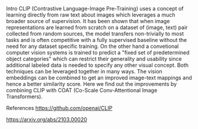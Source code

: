 Intro
CLIP (Contrastive Language-Image Pre-Training) uses a concept of learning directly from raw text about images which leverages a much broader source of supervision.
It has been shown that when image representations are learned from scratch on a dataset of (image, text) pair collected from random sources, the model transfers non-trivially to most tasks and is often competitive with a fully supervised baseline without the need for any dataset specific training. 
On the other hand a convetional computer vision systems is trained to predict a "fixed set of predetermined object categories" which can restrict their generality and usability since additional labeled data is needed to specify any other visual concept.
Both techniques can be leveraged together in many ways. The vision embeddings can be combined to get an improved image-text mappings and hence a better similarity score. Here we find out the improvements by combining CLIP with COAT (Co-Scale Conv-Attentional Image Transformers).

References
https://github.com/openai/CLIP

https://arxiv.org/abs/2103.00020

 
